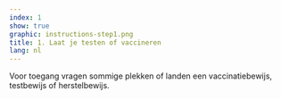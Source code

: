 ```yaml
---
index: 1
show: true
graphic: instructions-step1.png
title: 1. Laat je testen of vaccineren
lang: nl
---
```

Voor toegang vragen sommige plekken of landen een vaccinatiebewijs, testbewijs of herstelbewijs.
